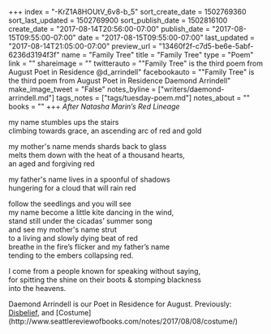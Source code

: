 +++
index = "-KrZ1A8HOUtV_6v8-b_5"
sort_create_date = 1502769360
sort_last_updated = 1502769900
sort_publish_date = 1502816100
create_date = "2017-08-14T20:56:00-07:00"
publish_date = "2017-08-15T09:55:00-07:00"
date = "2017-08-15T09:55:00-07:00"
last_updated = "2017-08-14T21:05:00-07:00"
preview_url = "13460f2f-c7d5-be6e-5abf-6236d3194f3f"
name = "Family Tree"
title = "Family Tree"
type = "Poem"
link = ""
shareimage = ""
twitterauto = "\"Family Tree\" is the third poem from August Poet in Residence @d_arrindell"
facebookauto = "\"Family Tree\" is the third poem from August Poet in Residence Daemond Arrindell"
make_image_tweet = "False"
notes_byline = ["writers/daemond-arrindell.md"]
tags_notes = ["tags/tuesday-poem.md"]
notes_about = ""
books = ""
+++
_After Natasha Marin’s Red Lineage_

my name stumbles ups the stairs<br>
climbing towards grace, an ascending arc of red and gold

my mother's name mends shards back to glass<br>
melts them down with the heat of a thousand hearts,<br>
an aged and forgiving red

my father's name lives in a spoonful of shadows<br>
hungering for a cloud that will rain red

follow the seedlings and you will see<br>
my name become a little kite dancing in the wind,<br>
stand still under the cicadas’ summer song<br>
and see my mother's name strut<br>
to a living and slowly dying beat of red<br>
breathe in the fire’s flicker and my father’s name<br>
tending to the embers collapsing red.

I come from a people known for speaking without saying,<br>
for spitting the shine on their boots & stomping blackness<br>
into the heavens.

<p class="poem-footer">Daemond Arrindell is our Poet in Residence for August. Previously: <a href="http://www.seattlereviewofbooks.com/notes/2017/08/01/disbelief/">Disbelief</a>, and [Costume](http://www.seattlereviewofbooks.com/notes/2017/08/08/costume/)</p>